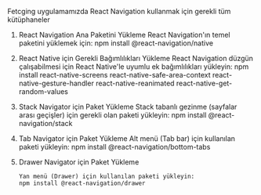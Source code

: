 Fetcging uygulamamızda React Navigation kullanmak için gerekli tüm kütüphaneler

1.  React Navigation Ana Paketini Yükleme
    React Navigation'ın temel paketini yüklemek için:
    npm install @react-navigation/native

2.  React Native için Gerekli Bağımlılıkları Yükleme
    React Navigation düzgün çalışabilmesi için React Native'le uyumlu ek bağımlılıkları yükleyin:
    npm install react-native-screens react-native-safe-area-context react-native-gesture-handler react-native-reanimated react-native-get-random-values

3.  Stack Navigator için Paket Yükleme
    Stack tabanlı gezinme (sayfalar arası geçişler) için gerekli olan paketi yükleyin:
    npm install @react-navigation/stack

4.  Tab Navigator için Paket Yükleme
    Alt menü (Tab bar) için kullanılan paketi yükleyin:
    npm install @react-navigation/bottom-tabs

5.  Drawer Navigator için Paket Yükleme

        Yan menü (Drawer) için kullanılan paketi yükleyin:
        npm install @react-navigation/drawer
